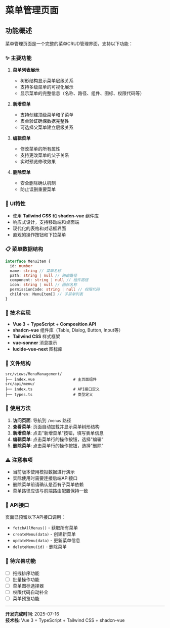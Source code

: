 # 菜单管理页面

## 功能概述

菜单管理页面是一个完整的菜单CRUD管理界面，支持以下功能：

### ✨ 主要功能

1. **菜单列表展示**

   - 树形结构显示菜单层级关系
   - 支持多级菜单的可视化展示
   - 显示菜单的完整信息（名称、路径、组件、图标、权限代码等）

2. **新增菜单**

   - 支持创建顶级菜单和子菜单
   - 表单验证确保数据完整性
   - 可选择父菜单建立层级关系

3. **编辑菜单**

   - 修改菜单的所有属性
   - 支持更改菜单的父子关系
   - 实时预览修改效果

4. **删除菜单**
   - 安全删除确认机制
   - 防止误删重要菜单

### 🎨 UI特性

- 使用 **Tailwind CSS** 和 **shadcn-vue** 组件库
- 响应式设计，支持移动端和桌面端
- 现代化的表格和对话框界面
- 直观的操作按钮和下拉菜单

### 📋 菜单数据结构

```typescript
interface MenuItem {
  id: number
  name: string // 菜单名称
  path: string | null // 路由路径
  component: string | null // 组件路径
  icon: string | null // 图标名称
  permissionCode: string | null // 权限代码
  children: MenuItem[] // 子菜单列表
}
```

### 🔧 技术实现

- **Vue 3** + **TypeScript** + **Composition API**
- **shadcn-vue** 组件库（Table, Dialog, Button, Input等）
- **Tailwind CSS** 样式框架
- **vue-sonner** 消息提示
- **lucide-vue-next** 图标库

### 📁 文件结构

```
src/views/MenuManagement/
├── index.vue                 # 主页面组件
src/api/menu/
├── index.ts                  # API接口定义
├── types.ts                  # 类型定义
```

### 🚀 使用方法

1. **访问页面**: 导航到 `/menus` 路径
2. **查看菜单**: 页面自动加载并显示菜单树形结构
3. **新增菜单**: 点击"新增菜单"按钮，填写表单信息
4. **编辑菜单**: 点击菜单行的操作按钮，选择"编辑"
5. **删除菜单**: 点击菜单行的操作按钮，选择"删除"

### ⚠️ 注意事项

- 当前版本使用模拟数据进行演示
- 实际使用时需要连接后端API接口
- 删除菜单前请确认是否有子菜单依赖
- 菜单路径应该与前端路由配置保持一致

### 🔄 API接口

页面已预留以下API接口调用：

- `fetchAllMenus()` - 获取所有菜单
- `createMenu(data)` - 创建新菜单
- `updateMenu(data)` - 更新菜单信息
- `deleteMenu(id)` - 删除菜单

### 📝 待完善功能

- [ ] 拖拽排序功能
- [ ] 批量操作功能
- [ ] 菜单图标选择器
- [ ] 权限代码自动补全
- [ ] 菜单预览功能

---

**开发完成时间**: 2025-07-16  
**技术栈**: Vue 3 + TypeScript + Tailwind CSS + shadcn-vue
